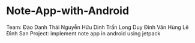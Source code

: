 # Note-App-with-Android

Team: 
   Đào Danh Thái
   Nguyễn Hữu Dinh
   Trần Long Duy
   Đinh Văn Hùng
   Lê Đình San
Project: implement note app in android using jetpack 
